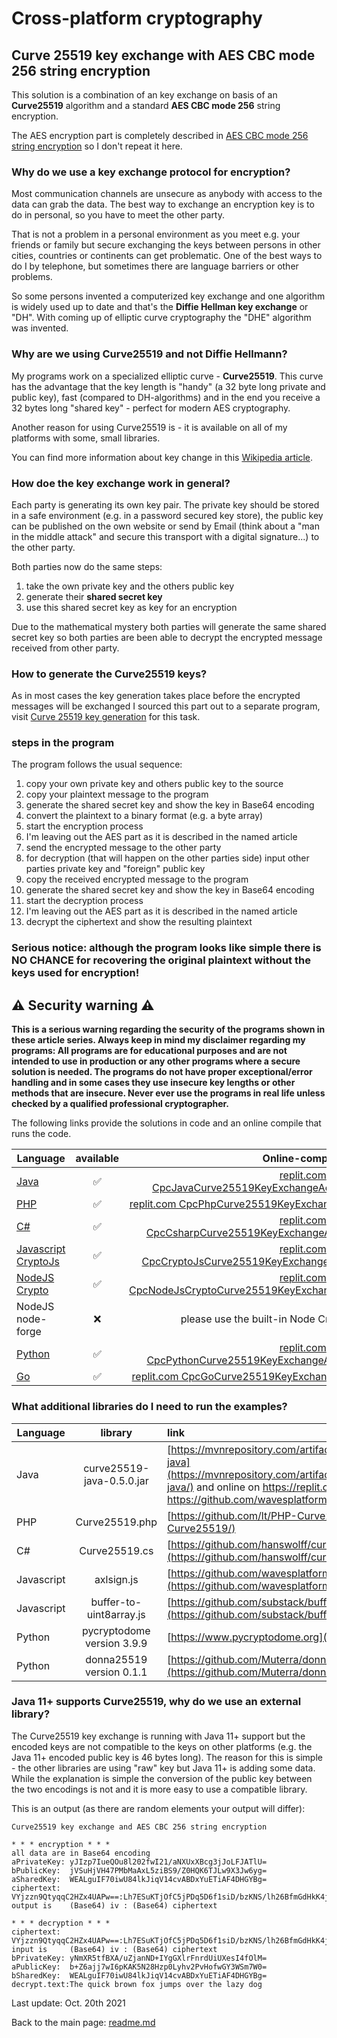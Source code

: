 # Cross-platform cryptography

## Curve 25519 key exchange with AES CBC mode 256 string encryption

This solution is a combination of an key exchange on basis of an **Curve25519** algorithm and a standard **AES CBC mode 256** string encryption.

The AES encryption part is completely described in [AES CBC mode 256 string encryption](aes_cbc_256_string_encryption.md) so I don't repeat it here.

### Why do we use a key exchange protocol for encryption?

Most communication channels are unsecure as anybody with access to the data can grab the data. The best way to exchange an encryption key is to do in personal, so you have to meet the other party.

That is not a problem in a personal environment as you meet e.g. your friends or family but secure exchanging the keys between persons in other cities, countries or continents can get problematic. One of the best ways to do I by telephone, but sometimes there are language barriers or other problems.

So some persons invented a computerized key exchange and one algorithm is widely used up to date and that's the **Diffie Hellman key exchange** or "DH". With coming up of elliptic curve cryptography the "DHE" algorithm was invented.

### Why are we using Curve25519 and not Diffie Hellmann?

My programs work on a specialized elliptic curve - **Curve25519**. This curve has the advantage that the key length is "handy" (a 32 byte long private and public key), fast (compared to DH-algorithms) and in the end you receive a 32 bytes long "shared key" - perfect for modern AES cryptography.

Another reason for using Curve25519 is - it is available on all of my platforms with some, small libraries.

You can find more information about key change in this [Wikipedia article](https://en.wikipedia.org/wiki/Key_exchange).

### How doe the key exchange work in general?

Each party is generating its own key pair. The private key should be stored in a safe environment (e.g. in a password secured key store), the public key can be published on the own website or send by Email (think about a "man in the middle attack" and secure this transport with a digital signature...) to the other party.

Both parties now do the same steps:

1. take the own private key and the others public key
2. generate their **shared secret key**
3. use this shared secret key as key for an encryption

Due to the mathematical mystery both parties will generate the same shared secret key so both parties are been able to decrypt the encrypted message received from other party.

### How to generate the Curve25519 keys?

As in most cases the key generation takes place before the encrypted messages will be exchanged I sourced this part out to a separate program, visit [Curve 25519 key generation](curve25519_key_generation.md) for this task.

### steps in the program

The program follows the usual sequence:
1. copy your own private key and others public key to the source
2. copy your plaintext message to the program
3. generate the shared secret key and show the key in Base64 encoding
4. convert the plaintext to a binary format (e.g. a byte array)
5. start the encryption process
6. I'm leaving out the AES part as it is described in the named article
7. send the encrypted message to the other party
8. for decryption (that will happen on the other parties side) input other parties private key and "foreign" public key
9. copy the received encrypted message to the program
10. generate the shared secret key and show the key in Base64 encoding
11. start the decryption process
12. I'm leaving out the AES part as it is described in the named article
13. decrypt the ciphertext and show the resulting plaintext

### **Serious notice: although the program looks like simple there is NO CHANCE for recovering the original plaintext without the keys used for encryption!**

## :warning: Security warning :warning:

**This is a serious warning regarding the security of the programs shown in these article series.  Always keep in mind my disclaimer regarding my programs: All programs are for educational purposes and are not intended to use in production or any other programs where a  secure solution is needed. The programs do not have proper exceptional/error handling and in some cases they use insecure key lengths or other methods that are insecure. Never ever use the programs in real life unless checked by a qualified professional cryptographer.**

The following links provide the solutions in code and an online compile that runs the code.

| Language | available | Online-compiler
| ------ | :---: | :----: |
| [Java](../Curve25519KeyExchangeAesCbc256StringEncryption/Curve25519KeyExchangeAesCbc256StringEncryption.java) | :white_check_mark: | [replit.com CpcJavaCurve25519KeyExchangeAesCbc256StringEncryption](https://replit.com/@javacrypto/CpcJavaCurve25519KeyExchangeAesCbc256StringEncryption#Main.java/)
| [PHP](../Curve25519KeyExchangeAesCbc256StringEncryption/Curve25519KeyExchangeAesCbc256StringEncryption.php) | :white_check_mark: | [replit.com CpcPhpCurve25519KeyExchangeAesCbc256StringEncryption](https://replit.com/@javacrypto/CpcPhpCurve25519KeyExchangeAesCbc256StringEncryption#main.php/)
| [C#](../Curve25519KeyExchangeAesCbc256StringEncryption/Curve25519KeyExchangeAesCbc256StringEncryption.cs) | :white_check_mark: | [replit.com CpcCsharpCurve25519KeyExchangeAesCbc256StringEncryption](https://replit.com/@javacrypto/CpcCsharpCurve25519KeyExchangeAesCbc256StringEncryption#main.cs/)
| [Javascript CryptoJs](../Curve25519KeyExchangeAesCbc256StringEncryption/Curve25519KeyExchangeAesCbc256StringEncryptionCryptoJs.js) | :white_check_mark: | [replit.com CpcCryptoJsCurve25519KeyExchangeAesCbc256StringEncryption](https://replit.com/@javacrypto/CpcCryptoJsCurve25519KeyExchangeAesCbc256StringEncryption#index.js/)
| [NodeJS Crypto](../Curve25519KeyExchangeAesCbc256StringEncryption/Curve25519KeyExchangeAesCbc256StringEncryptionNodeJsCrypto.js) | :white_check_mark: | [replit.com CpcNodeJsCryptoCurve25519KeyExchangeAesCbc256StringEncryption](https://replit.com/@javacrypto/CpcNodeJsCryptoCurve25519KeyExchangeAesCbc256StringEncryp#index.js/)
| NodeJS node-forge | :x: | please use the built-in Node Crypto-solution above
| [Python](../Curve25519KeyExchangeAesCbc256StringEncryption/Curve25519KeyExchangeAesCbc256StringEncryption.py) | :white_check_mark: | [replit.com CpcPythonCurve25519KeyExchangeAesCbc256StringEncryption](https://replit.com/@javacrypto/CpcPythonCurve25519KeyExchangeAesCbc256StringEncryption#main.py/)
| [Go](../Curve25519KeyExchangeAesCbc256StringEncryption/Curve25519KeyExchangeAesCbc256StringEncryption.go) | :white_check_mark: | [replit.com CpcGoCurve25519KeyExchangeAesCbc256StringEncryption](https://replit.com/@javacrypto/CpcGoCurve25519KeyExchangeAesCbc256StringEncryption#Main.go/)


### What additional libraries do I need to run the examples?

| Language | library | link
| ------ | :---: | :---- |
| Java | curve25519-java-0.5.0.jar | [https://mvnrepository.com/artifact/org.whispersystems/curve25519-java](https://mvnrepository.com/artifact/org.whispersystems/curve25519-java/) and online on https://replit.com https://github.com/wavesplatform/curve25519-java/|
| PHP | Curve25519.php | [https://github.com/lt/PHP-Curve25519](https://github.com/lt/PHP-Curve25519/) |
| C# | Curve25519.cs | [https://github.com/hanswolff/curve25519](https://github.com/hanswolff/curve25519/) |
| Javascript | axlsign.js | [https://github.com/wavesplatform/curve25519-js](https://github.com/wavesplatform/curve25519-js/) |
| Javascript | buffer-to-uint8array.js | [https://github.com/substack/buffer-to-uint8array](https://github.com/substack/buffer-to-uint8array/) |
| Python | pycryptodome version 3.9.9 | [https://www.pycryptodome.org](https://www.pycryptodome.org)
| Python | donna25519 version 0.1.1 | [https://github.com/Muterra/donna25519](https://github.com/Muterra/donna25519)

### Java 11+ supports Curve25519, why do we use an external library?

The Curve25519 key exchange is running with Java 11+ support but the encoded keys are not compatible to the keys on other platforms (e.g. the Java 11+ encoded public key is 46 bytes long). The reason for this is simple - the other libraries are using "raw" key but Java 11+ is adding some data. While the explanation is simple the conversion of the public key between the two encodings is not and it is more easy to use a compatible library. 


This is an output (as there are random elements your output will differ):

```plaintext
Curve25519 key exchange and AES CBC 256 string encryption

* * * encryption * * *
all data are in Base64 encoding
aPrivateKey: yJIzp7IueQOu8l202fwI21/aNXUxXBcg3jJoLFJATlU=
bPublicKey:  jVSuHjVH47PMbMaAxL5ziBS9/Z0HQK6TJLw9X3Jw6yg=
aSharedKey:  WEALguIF70iwU84lkJiqV14cvABDxYuETiAF4DHGYBg=
ciphertext:  VYjzzn9QtyqqC2HZx4UAPw==:Lh7ESuKTjOfC5jPDq5D6f1siD/bzKNS/lh26BfmGdHkK4jeD88Aoyrx99mSHOO/F
output is    (Base64) iv : (Base64) ciphertext

* * * decryption * * *
ciphertext:  VYjzzn9QtyqqC2HZx4UAPw==:Lh7ESuKTjOfC5jPDq5D6f1siD/bzKNS/lh26BfmGdHkK4jeD88Aoyrx99mSHOO/F
input is     (Base64) iv : (Base64) ciphertext
bPrivateKey: yNmXR5tfBXA/uZjanND+IYgGXlrFnrdUiUXesI4fOlM=
aPublicKey:  b+Z6ajj7wI6pKAK5N28Hzp0Lyhv2PvHofwGY3WSm7W0=
bSharedKey:  WEALguIF70iwU84lkJiqV14cvABDxYuETiAF4DHGYBg=
decrypt.text:The quick brown fox jumps over the lazy dog

```

Last update: Oct. 20th 2021

Back to the main page: [readme.md](../readme.md)
